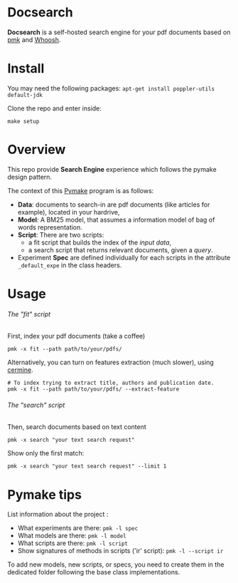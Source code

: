 # Docsearch

**Docsearch** is a self-hosted search engine for your pdf documents based on [pmk](https://github.com/dtrckd/pymake) and [Whoosh](https://github.com/mchaput/whoosh).

# Install

You may need the following packages: `apt-get install poppler-utils default-jdk`

Clone the repo and enter inside:

    make setup

# Overview

This repo provide **Search Engine** experience which follows the pymake design pattern.

The context of this [Pymake](https://github.com/dtrckd/pymake) program is as follows:
* **Data**: documents to search-in are pdf documents (like articles for example), located in your hardrive,
* **Model**: A BM25 model, that assumes a information model of bag of words representation.
* **Script**: There are two scripts:
    + a fit script that builds the index of the *input data*,
    + a search script that returns relevant documents, given a *query*.
* Experiment **Spec** are defined individually for each scripts in the attribute `_default_expe` in the class headers.


# Usage


###### The "fit" script

First, index your pdf documents (take a coffee)

    pmk -x fit --path path/to/your/pdfs/   

Alternatively, you can turn on features extraction (much slower), using [cermine](cermine.ceon.pl).

    # To index trying to extract title, authors and publication date.
    pmk -x fit --path path/to/your/pdfs/ --extract-feature


###### The "search" script

Then, search documents based on text content

    pmk -x search "your text search request"


Show only the first match:

    pmk -x search "your text search request" --limit 1


# Pymake tips

List information about the project :

* What experiments are there: `pmk -l spec`
* What models are there: `pmk -l model`
* What scripts are there: `pmk -l script`
* Show signatures of methods in scripts ('ir' script)\: `pmk -l --script ir`

To add new models, new scripts, or specs, you need to create them in the dedicated folder following the base class implementations.

